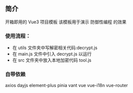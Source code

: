 ## 简介

开箱即用的 Vue3 项目模板
该模板用于演示 防御性编程 的效果

### 使用流程：

- 在 utils 文件夹中写解密相关代码:decrypt.js
- 在 main.js 文件中引入 decrypt.js 以运行
- 在 src 文件夹中放入本地加密代码 tool.js

### 自带依赖

axios dayjs element-plus pinia vant vue vue-i18n vue-router
